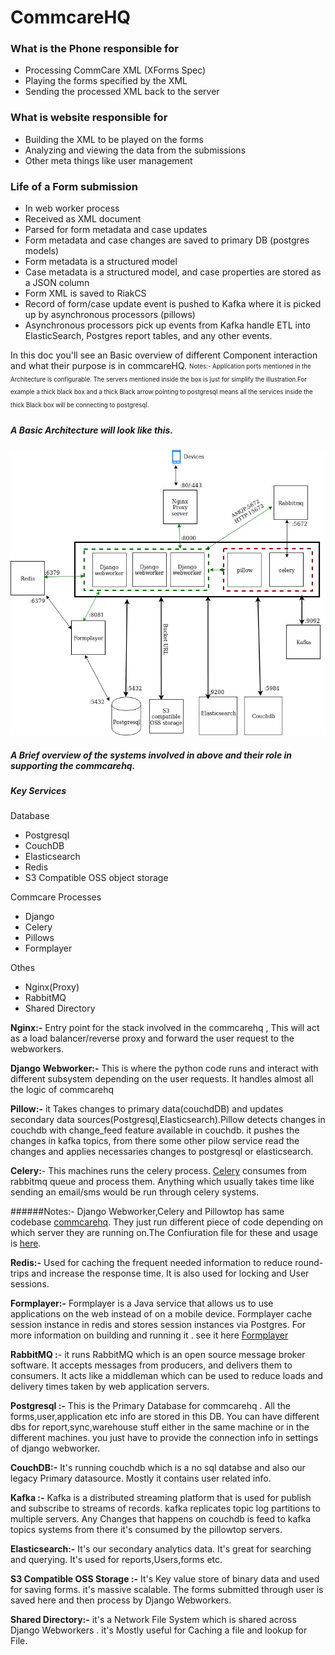 # CommcareHQ 
### What is the Phone responsible for
-   Processing CommCare XML (XForms Spec)
-   Playing the forms specified by the XML
-   Sending the processed XML back to the server
### What is website responsible for 
-   Building the XML to be played on the forms
-   Analyzing and viewing the data from the submissions
-   Other meta things like user management
### Life of a Form submission
-   In web worker process
-   Received as XML document
-   Parsed for form metadata and case updates
-   Form metadata and case changes are saved to primary DB (postgres models)
-   Form metadata is a structured model
-   Case metadata is a structured model, and case properties are stored as a JSON column
-   Form XML is saved to RiakCS
-   Record of form/case update event is pushed to Kafka where it is picked up by asynchronous processors (pillows)
-   Asynchronous processors pick up events from Kafka handle ETL into ElasticSearch, Postgres report tables, and any other events.


In this doc you'll see an Basic overview of different Component interaction and what their purpose is in commcareHQ.
<sub><sup>Notes:- Application ports  mentioned in the Architecture is configurable. The servers mentioned inside the box is just for  simplify the illustration.For example a thick black box and a thick Black arrow pointing to postgresql means all the services inside the thick Black box will be connecting to postgresql. </sup></sub>

##### A Basic Architecture will look like this.
  
  
![Architecture](img/arch.jpg)


  ##### A Brief overview of the systems involved in above and their role in supporting the commcarehq.
  ##### Key Services
  Database
  * Postgresql
  * CouchDB
  * Elasticsearch
  * Redis
  * S3 Compatible OSS object storage
  
Commcare Processes
  * Django
  * Celery
  * Pillows
  * Formplayer
  
  Othes
  * Nginx(Proxy)
  * RabbitMQ
  * Shared Directory
  
  
 **Nginx:-** Entry point for the stack involved in the commcarehq , This will act as a load balancer/reverse proxy and forward the user request to the webworkers.
 
  **Django Webworker:-** This is where the python code runs and interact with different subsystem depending on the user requests. It handles almost all the logic of commcarehq
 
 **Pillow:-** it Takes changes to primary data(couchdDB) and updates secondary data sources(Postgresql,Elasticsearch).Pillow detects changes in couchdb with change_feed feature available in couchdb. it pushes the changes in kafka topics, from there some other pilow service read the changes and applies necessaries changes to postgresql or elasticsearch.

**Celery:**- This machines runs the celery process. [Celery](http://www.celeryproject.org/) consumes from rabbitmq queue and process them. Anything which usually takes time like sending an email/sms would be run through celery systems.

######Notes:-
Django Webworker,Celery and Pillowtop has same codebase [commcarehq](https://github.com/dimagi/commcare-hq/). They just run different piece of code depending on which server they are running on.The Confiuration file for these and usage is [here](https://github.com/dimagi/commcare-hq/blob/master/localsettings.example.py).

 **Redis:-** Used for caching the frequent needed information to reduce round-trips and increase the response time. It is also used for locking and User sessions.

**Formplayer:-** Formplayer is a Java service that allows us to use applications on the web instead of on a 
mobile device. Formplayer cache session instance in redis and stores session instances via Postgres. For more information on building and running it . see it here [Formplayer](https://github.com/dimagi/formplayer)

**RabbitMQ :**- it runs RabbitMQ which is an open source message broker software. It accepts messages from producers, and delivers them to consumers. It acts like a middleman which can be used to reduce loads and delivery times taken by web application servers.

**Postgresql :-** This is the Primary Database for commcarehq . All the forms,user,application etc info are stored in this DB. You can have different dbs for report,sync,warehouse stuff either in the same machine or in the different machines. you just have to provide the connection info in settings of django webworker.

**CouchDB:-**  It's running couchdb which is a no sql databse and also our legacy Primary datasource. Mostly it contains user related info.

**Kafka :-** Kafka is a distributed streaming platform that is used for  publish and subscribe to streams of records. kafka  replicates topic log partitions to multiple servers. Any Changes that happens on couchdb is feed to kafka topics systems from there it's consumed by the pillowtop servers.

**Elasticsearch:-** It's our secondary analytics data. It's great for searching and querying. It's used for reports,Users,forms etc.

**S3 Compatible OSS Storage :-** It's Key value store of binary data and used for saving forms. it's massive scalable. The forms submitted through user is saved here and then process by Django Webworkers.

**Shared Directory:-**  it's a Network File System which is shared across Django Webworkers . it's Mostly useful for Caching a file and lookup for File.


